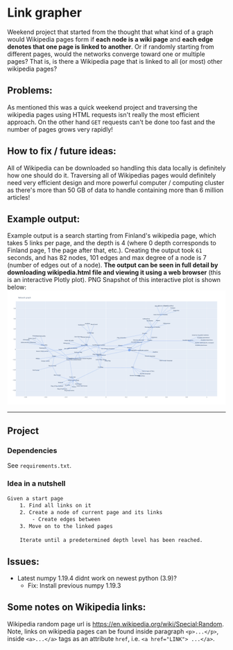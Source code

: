 # Link grapher

Weekend project that started from the thought that what kind of a graph would Wikipedia pages form if **each node is a wiki page** and **each edge denotes that one page is linked to another**. Or if randomly starting from different pages, would the networks converge toward one or multiple pages? That is, is there a Wikipedia page that is linked to all (or most) other wikipedia pages?

## Problems:

As mentioned this was a quick weekend project and traversing the wikipedia pages using HTML requests isn't really the most efficient approach. On the other hand ```GET``` requests can't be done too fast and the number of pages grows very rapidly!

## How to fix / future ideas:

All of Wikipedia can be downloaded so handling this data locally is definitely how one should do it. Traversing all of Wikipedias pages would definitely need very efficient design and more powerful computer / computing cluster as there's more than 50 GB of data to handle containing more than 6 million articles! 


## Example output: 
Example output is a search starting from Finland's wikipedia page, which takes 5 links per page, and the depth is 4 (where 0 depth corresponds to Finland page, 1 the page after that, etc.). Creating the output took ```61``` seconds, and has 82 nodes, 101 edges and max degree of a node is 7 (number of edges out of a node). **The output can be seen in full detail by downloading wikipedia.html file and viewing it using a web browser** (this is an interactive Plotly plot). PNG Snapshot of this interactive plot is shown below:
![Finland wikipedia graph (png)](example_finland.png)

---

## Project
### Dependencies
See ```requirements.txt```.
### Idea in a nutshell
```
Given a start page
    1. Find all links on it
    2. Create a node of current page and its links
        - Create edges between
    3. Move on to the linked pages
    
    Iterate until a predetermined depth level has been reached.
```
## Issues:
- Latest numpy 1.19.4 didnt work on newest python (3.9)?
    * Fix: Install previous numpy 1.19.3
  
## Some notes on Wikipedia links:
Wikipedia random page url is https://en.wikipedia.org/wiki/Special:Random. Note, links on wikipedia pages can be found inside paragraph ```<p>...</p>```, inside ```<a>...</a>``` tags as an attribute ```href```, i.e. ```<a href="LINK"> ...</a>```.
